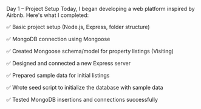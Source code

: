  Day 1 – Project Setup
Today, I began developing a web platform inspired by Airbnb. Here's what I completed:

✅ Basic project setup (Node.js, Express, folder structure)

✅ MongoDB connection using Mongoose

✅ Created Mongoose schema/model for property listings (Visiting)

✅ Designed and connected a new Express server

✅ Prepared sample data for initial listings

✅ Wrote seed script to initialize the database with sample data

✅ Tested MongoDB insertions and connections successfully